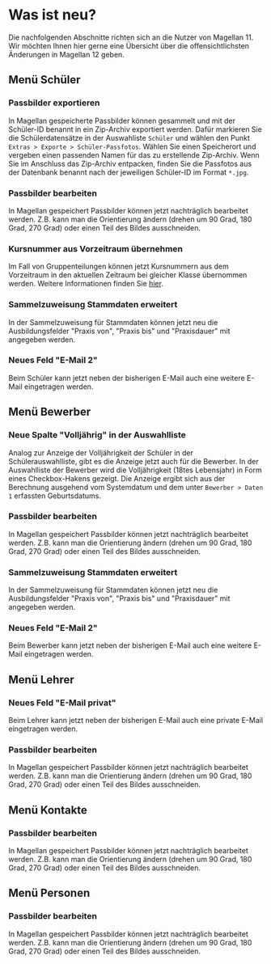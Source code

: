 # Was ist neu?

[1]:/assets/images/neues/11.001.png "Prüfungslistenfilter"

Die nachfolgenden Abschnitte richten sich an die Nutzer von Magellan 11. Wir möchten Ihnen hier gerne eine Übersicht über die offensichtlichsten Änderungen in Magellan 12 geben.

## Menü Schüler

### Passbilder exportieren

In Magellan gespeicherte Passbilder können gesammelt und mit der Schüler-ID benannt in ein Zip-Archiv exportiert werden. Dafür markieren Sie die Schülerdatensätze in der Auswahliste `Schüler` und wählen den Punkt `Extras > Exporte > Schüler-Passfotos`. Wählen Sie einen Speicherort und vergeben einen passenden Namen für das zu erstellende Zip-Archiv. Wenn Sie im Anschluss das Zip-Archiv entpacken, finden Sie die Passfotos aus der Datenbank benannt nach der jeweiligen Schüler-ID im Format `*.jpg`.

### Passbilder bearbeiten

In Magellan gespeichert Passbilder können jetzt nachträglich bearbeitet werden. Z.B. kann man die Orientierung ändern (drehen um 90 Grad, 180 Grad, 270 Grad) oder einen Teil des Bildes ausschneiden.

### Kursnummer aus Vorzeitraum übernehmen

Im Fall von Gruppenteilungen können jetzt Kursnummern aus dem Vorzeitraum in den aktuellen Zeitraum bei gleicher Klasse übernommen werden. Weitere Informationen finden Sie [hier](/schulverwaltung/howto/zeugnisdaten1/#kursnummer-vorzeitraum-zuweisen-sammelzuweisung). 

### Sammelzuweisung Stammdaten erweitert

In der Sammelzuweisung für Stammdaten können jetzt neu die Ausbildungsfelder "Praxis von", "Praxis bis" und "Praxisdauer" mit angegeben werden.  

### Neues Feld "E-Mail 2"

Beim Schüler kann jetzt neben der bisherigen E-Mail auch eine weitere E-Mail eingetragen werden.

## Menü Bewerber

### Neue Spalte "Volljährig" in der Auswahlliste

Analog zur Anzeige der Volljährigkeit der Schüler in der Schülerauswahlliste, gibt es die Anzeige jetzt auch für die Bewerber. In der Auswahlliste der Bewerber wird die Volljährigkeit (18tes Lebensjahr) in Form eines Checkbox-Hakens gezeigt. Die Anzeige ergibt sich aus der Berechnung ausgehend vom Systemdatum und dem unter `Bewerber > Daten 1` erfassten Geburtsdatums.

### Passbilder bearbeiten

In Magellan gespeichert Passbilder können jetzt nachträglich bearbeitet werden. Z.B. kann man die Orientierung ändern (drehen um 90 Grad, 180 Grad, 270 Grad) oder einen Teil des Bildes ausschneiden.

### Sammelzuweisung Stammdaten erweitert

In der Sammelzuweisung für Stammdaten können jetzt neu die Ausbildungsfelder "Praxis von", "Praxis bis" und "Praxisdauer" mit angegeben werden.  

### Neues Feld "E-Mail 2"

Beim Bewerber kann jetzt neben der bisherigen E-Mail auch eine weitere E-Mail eingetragen werden.

## Menü Lehrer

### Neues Feld "E-Mail privat"

Beim Lehrer kann jetzt neben der bisherigen E-Mail auch eine private E-Mail eingetragen werden.

### Passbilder bearbeiten

In Magellan gespeichert Passbilder können jetzt nachträglich bearbeitet werden. Z.B. kann man die Orientierung ändern (drehen um 90 Grad, 180 Grad, 270 Grad) oder einen Teil des Bildes ausschneiden.

## Menü Kontakte

### Passbilder bearbeiten

In Magellan gespeichert Passbilder können jetzt nachträglich bearbeitet werden. Z.B. kann man die Orientierung ändern (drehen um 90 Grad, 180 Grad, 270 Grad) oder einen Teil des Bildes ausschneiden.

## Menü Personen

### Passbilder bearbeiten

In Magellan gespeichert Passbilder können jetzt nachträglich bearbeitet werden. Z.B. kann man die Orientierung ändern (drehen um 90 Grad, 180 Grad, 270 Grad) oder einen Teil des Bildes ausschneiden.
